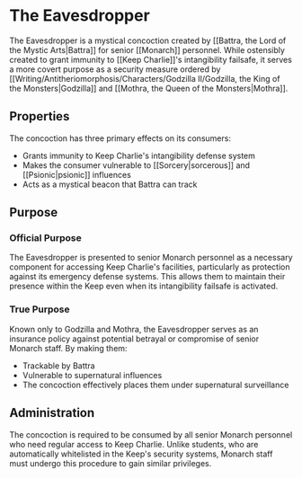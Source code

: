# The Eavesdropper

The Eavesdropper is a mystical concoction created by [[Battra, the Lord of the Mystic Arts|Battra]] for senior [[Monarch]] personnel. While ostensibly created to grant immunity to [[Keep Charlie]]'s intangibility failsafe, it serves a more covert purpose as a security measure ordered by [[Writing/Antitheriomorphosis/Characters/Godzilla II/Godzilla, the King of the Monsters|Godzilla]] and [[Mothra, the Queen of the Monsters|Mothra]].

## Properties

The concoction has three primary effects on its consumers:
- Grants immunity to Keep Charlie's intangibility defense system
- Makes the consumer vulnerable to [[Sorcery|sorcerous]] and [[Psionic|psionic]] influences
- Acts as a mystical beacon that Battra can track

## Purpose

### Official Purpose

The Eavesdropper is presented to senior Monarch personnel as a necessary component for accessing Keep Charlie's facilities, particularly as protection against its emergency defense systems. This allows them to maintain their presence within the Keep even when its intangibility failsafe is activated.

### True Purpose

Known only to Godzilla and Mothra, the Eavesdropper serves as an insurance policy against potential betrayal or compromise of senior Monarch staff. By making them:

- Trackable by Battra
- Vulnerable to supernatural influences
- The concoction effectively places them under supernatural surveillance

## Administration

The concoction is required to be consumed by all senior Monarch personnel who need regular access to Keep Charlie. Unlike students, who are automatically whitelisted in the Keep's security systems, Monarch staff must undergo this procedure to gain similar privileges.